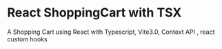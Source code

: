 # React ShoppingCart with TSX
A Shopping Cart using React with Typescript, Vite3.0, Context API , react custom hooks
